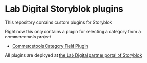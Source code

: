 # Lab Digital Storyblok plugins

This repository contains custom plugins for Storyblok

Right now this only contains a plugin for selecting a category from a commercetools project.

- [Commercetools Category Field Plugin](https://github.com/mach-composer/storyblok-plugins/tree/main/packages/ct-category)

All plugins are deployed at [the Lab Digital partner portal of Storyblok](https://app.storyblok.com/#/partner/fields)
